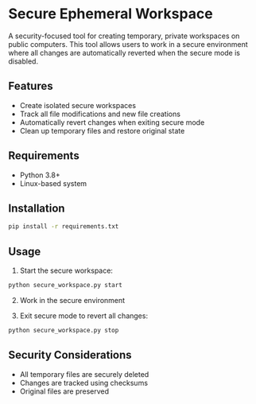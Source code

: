# Secure Ephemeral Workspace

A security-focused tool for creating temporary, private workspaces on public computers. This tool allows users to work in a secure environment where all changes are automatically reverted when the secure mode is disabled.

## Features

- Create isolated secure workspaces
- Track all file modifications and new file creations
- Automatically revert changes when exiting secure mode
- Clean up temporary files and restore original state

## Requirements

- Python 3.8+
- Linux-based system

## Installation

```bash
pip install -r requirements.txt
```

## Usage

1. Start the secure workspace:
```bash
python secure_workspace.py start
```

2. Work in the secure environment

3. Exit secure mode to revert all changes:
```bash
python secure_workspace.py stop
```

## Security Considerations

- All temporary files are securely deleted
- Changes are tracked using checksums
- Original files are preserved 